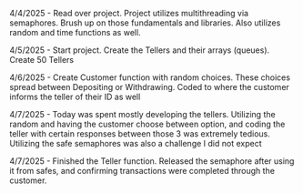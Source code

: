 4/4/2025 - Read over project. Project utilizes multithreading via semaphores. Brush up on those fundamentals and libraries. Also utilizes random and time functions as well. 

4/5/2025 - Start project. Create the Tellers and their arrays (queues). Create 50 Tellers

4/6/2025 - Create Customer function with random choices. These choices spread between Depositing or Withdrawing. Coded to where the customer informs the teller of their ID as well

4/7/2025 - Today was spent mostly developing the tellers. Utilizing the random and having the customer choose between option, and coding the teller with certain responses between those 3 was extremely tedious. Utilizing the safe semaphores was also a challenge I did not expect

4/7/2025 - Finished the Teller function. Released the semaphore after using it from safes, and confirming transactions were completed through the customer.
